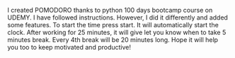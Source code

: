 I created POMODORO thanks to python 100 days bootcamp course on UDEMY. I have followed instructions. However, I did it differently and added some features.
To start the time press start. It will automatically start the clock. After working for 25 minutes, it will give let you know when to take 5 minutes break. Every 4th break will be 20 minutes long.
Hope it will help you too to keep motivated and productive!
